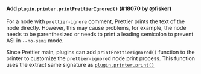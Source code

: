 #### Add `plugin.printer.printPrettierIgnored()` (#18070 by @fisker)

For a node with `prettier-ignore` comment, Prettier prints the text of the node directly. However, this may cause problems, for example, the node needs to be parenthesized or needs to print a leading semicolon to prevent ASI in `--no-semi` mode.

Since Prettier main, plugins can add `printPrettierIgnored()` function to the printer to customize the `prettier-ignore`d node print process. This function uses the extract same signature as [`plugin.printer.print()`](https://prettier.io/docs/plugins#print)
